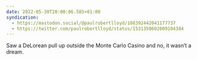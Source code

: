 ```yaml
---
date: 2022-05-30T20:00:06.585+01:00
syndication:
  - https://mastodon.social/@paulrobertlloyd/108392442041177737
  - https://twitter.com/paulrobertlloyd/status/1531350602009104384
---
```

Saw a DeLorean pull up outside the Monte Carlo Casino and no, it wasn’t a dream.
